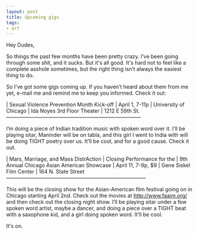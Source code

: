 ```yaml
---
layout: post
title: Upcoming gigs
tags:
- art
---
```

Hey Dudes,

So things the past few months have been pretty crazy. I’ve been going through some shit, and it sucks. But it's all good. It's hard not to feel like a complete asshole sometimes, but the right thing isn’t always the easiest thing to do.

So I’ve got some gigs coming up. If you haven’t heard about them from me yet, e-mail me and remind me to keep you informed. Check it out:

| Sexual Violence Prevention Month Kick-off 
| April 1, 7-11p 
| University of Chicago 
| Ida Noyes 3rd Floor Theater | 1212 E 59th St. 
——————————————————————————

I’m doing a piece of Indian tradition music with spoken word over it. I’ll be playing sitar, Maninder will be on tabla, and this girl I went to India with will be doing TIGHT poetry over us. It’ll be cool, and for a good cause. Check it out.

| Mars, Marriage, and Mass DistrAction 
| Closing Performance for the 
| 9th Annual Chicago Asian American Showcase 
| April 11, 7-9p, $9 
| Gene Siskel Film Center 
| 164 N. State Street
———————————————————————————

This will be the closing show for the Asian-American film festival going on in Chicago starting April 2nd. Check out the movies at http://www.faaim.org/ and then check out the closing night show. I’ll be playing sitar under a few spoken word artist, maybe a dancer, and doing a piece over a TIGHT beat with a saxophone kid, and a girl doing spoken word. It’ll be cool.

It's on.
